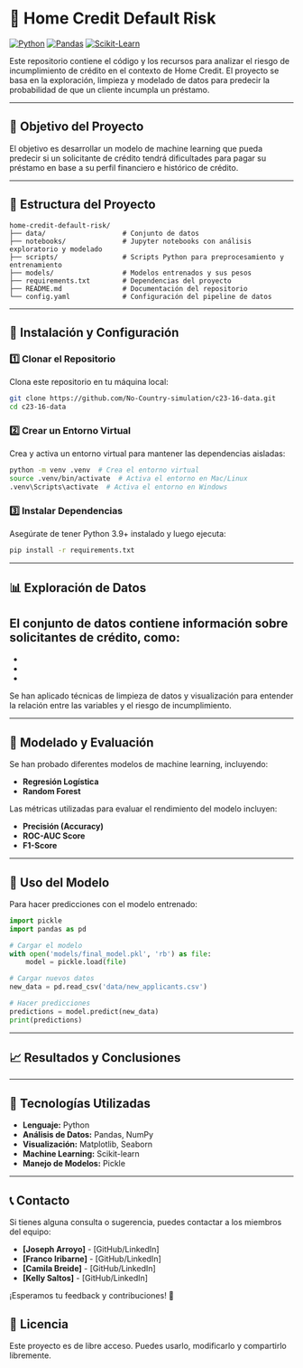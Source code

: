 # 🏦 Home Credit Default Risk

[![Python](https://img.shields.io/badge/python-3.9+-blue.svg)](https://www.python.org/downloads/)  [![Pandas](https://img.shields.io/badge/Pandas-1.3+-green)](https://pandas.pydata.org/)  [![Scikit-Learn](https://img.shields.io/badge/Scikit--Learn-0.24+-yellow)](https://scikit-learn.org/)  

Este repositorio contiene el código y los recursos para analizar el riesgo de incumplimiento de crédito en el contexto de Home Credit. El proyecto se basa en la exploración, limpieza y modelado de datos para predecir la probabilidad de que un cliente incumpla un préstamo.

---

## 🌟 Objetivo del Proyecto
El objetivo es desarrollar un modelo de machine learning que pueda predecir si un solicitante de crédito tendrá dificultades para pagar su préstamo en base a su perfil financiero e histórico de crédito.

---

## 📂 Estructura del Proyecto

```plaintext
home-credit-default-risk/
├── data/                   # Conjunto de datos
├── notebooks/              # Jupyter notebooks con análisis exploratorio y modelado
├── scripts/                # Scripts Python para preprocesamiento y entrenamiento
├── models/                 # Modelos entrenados y sus pesos
├── requirements.txt        # Dependencias del proyecto
├── README.md               # Documentación del repositorio
└── config.yaml             # Configuración del pipeline de datos
```

---

## 🚀 Instalación y Configuración

### 1️⃣ Clonar el Repositorio
Clona este repositorio en tu máquina local:

```bash
git clone https://github.com/No-Country-simulation/c23-16-data.git
cd c23-16-data
```

### 2️⃣ Crear un Entorno Virtual
Crea y activa un entorno virtual para mantener las dependencias aisladas:

```bash
python -m venv .venv  # Crea el entorno virtual
source .venv/bin/activate  # Activa el entorno en Mac/Linux
.venv\Scripts\activate  # Activa el entorno en Windows
```

### 3️⃣ Instalar Dependencias
Asegúrate de tener Python 3.9+ instalado y luego ejecuta:

```bash
pip install -r requirements.txt
```

---

## 📊 Exploración de Datos

El conjunto de datos contiene información sobre solicitantes de crédito, como:
- 
- 
- 
- 

Se han aplicado técnicas de limpieza de datos y visualización para entender la relación entre las variables y el riesgo de incumplimiento.

---

## 🤖 Modelado y Evaluación

Se han probado diferentes modelos de machine learning, incluyendo:
- **Regresión Logística**
- **Random Forest**

Las métricas utilizadas para evaluar el rendimiento del modelo incluyen:
- **Precisión (Accuracy)**
- **ROC-AUC Score**
- **F1-Score**

---

## 📌 Uso del Modelo

Para hacer predicciones con el modelo entrenado:

```python
import pickle
import pandas as pd

# Cargar el modelo
with open('models/final_model.pkl', 'rb') as file:
    model = pickle.load(file)

# Cargar nuevos datos
new_data = pd.read_csv('data/new_applicants.csv')

# Hacer predicciones
predictions = model.predict(new_data)
print(predictions)
```

---

## 📈 Resultados y Conclusiones


---

## 📌 Tecnologías Utilizadas

- **Lenguaje:** Python
- **Análisis de Datos:** Pandas, NumPy
- **Visualización:** Matplotlib, Seaborn
- **Machine Learning:** Scikit-learn
- **Manejo de Modelos:** Pickle

---

## 📞 Contacto

Si tienes alguna consulta o sugerencia, puedes contactar a los miembros del equipo:

- **[Joseph Arroyo]** - [GitHub/LinkedIn]
- **[Franco Iribarne]** - [GitHub/LinkedIn]
- **[Camila Breide]** - [GitHub/LinkedIn]
- **[Kelly Saltos]** - [GitHub/LinkedIn]


¡Esperamos tu feedback y contribuciones! 🚀


## 📜 Licencia
Este proyecto es de libre acceso. Puedes usarlo, modificarlo y compartirlo libremente.


